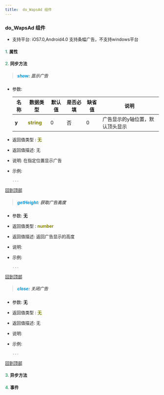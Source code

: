 ```yaml
---
title:  do_WapsAd 组件
---
```


###  do_WapsAd 组件

* 支持平台: iOS7.0,Android4.0
支持条幅广告，不支持windows平台

#### <font color ='#40A977'>**1.**</font> 属性

#### <font color ='#40A977'>**2.**</font> 同步方法

>##### <font color ='#0092db'>**show**</font>: 显示广告

- 参数:

  名称 | 数据类型 |默认值|是否必填|缺省值|说明
  ---- |-------------  |----------|--------------|--------|------
  **y** |<font color ='#808000'>**string**</font> | 0 | 否|0|广告显示的y轴位置，默认顶头显示
- 返回值类型 : <font color ='#808000'>**无**</font>
- 返回值描述: 无
- 说明: 在指定位置显示广告
- 示例:

  ```javascript
  ...

  ```

[回到顶部](#top)

>##### <font color ='#0092db'>**getHeight**</font>: 获取广告高度

- 参数: **无**
- 返回值类型 : <font color ='#808000'>**number**</font>
- 返回值描述: 返回广告显示的高度
- 说明: 
- 示例:

  ```javascript
  ...

  ```

[回到顶部](#top)

>##### <font color ='#0092db'>**close**</font>: 关闭广告

- 参数: **无**
- 返回值类型 : <font color ='#808000'>**无**</font>
- 返回值描述: 无
- 说明: 
- 示例:

  ```javascript
  ...

  ```

[回到顶部](#top)

#### <font color ='#40A977'>**3.**</font> 异步方法


#### <font color ='#40A977'>**4.**</font> 事件


